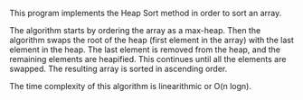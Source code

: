 This program implements the Heap Sort method in order to sort an array.

The algorithm starts by ordering the array as a max-heap.  Then the algorithm swaps the root of the heap (first element in the array) with the last element in the heap.  The last element is removed from the heap, and the remaining elements are heapified.  This continues until all the elements are swapped.  The resulting array is sorted in ascending order.

The time complexity of this algorithm is linearithmic or O(n logn).